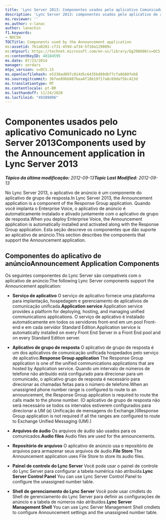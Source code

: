 ```yaml
---
title: 'Lync Server 2013: Componentes usados pelo aplicativo Comunicado'
description: 'Lync Server 2013: componentes usados pelo aplicativo de anúncio.'
ms.reviewer: ''
ms.author: v-lanac
author: lanachin
f1.keywords:
- NOCSH
TOCTitle: Components used by the Announcement application
ms:assetid: 7b1a0281-cf31-459d-a734-5f10a129089c
ms:mtpsurl: https://technet.microsoft.com/en-us/library/Gg398608(v=OCS.15)
ms:contentKeyID: 48184595
ms.date: 07/23/2014
manager: serdars
mtps_version: v=OCS.15
ms.openlocfilehash: e5338ad097c814d5c6435bd89dbf7cfa8680feb8
ms.sourcegitcommit: 36fee89bb887bea4f18b19f17a8c69daf5bc423d
ms.translationtype: MT
ms.contentlocale: pt-BR
ms.lasthandoff: 11/24/2020
ms.locfileid: "49389896"
---
```

# <a name="components-used-by-the-announcement-application-in-lync-server-2013"></a><span data-ttu-id="50de3-103">Componentes usados pelo aplicativo Comunicado no Lync Server 2013</span><span class="sxs-lookup"><span data-stu-id="50de3-103">Components used by the Announcement application in Lync Server 2013</span></span>

<div data-xmlns="http://www.w3.org/1999/xhtml">

<div class="topic" data-xmlns="http://www.w3.org/1999/xhtml" data-msxsl="urn:schemas-microsoft-com:xslt" data-cs="https://msdn.microsoft.com/">

<div data-asp="https://msdn2.microsoft.com/asp">



</div>

<div id="mainSection">

<div id="mainBody"><span data-ttu-id="50de3-104">

<span> </span></span><span class="sxs-lookup"><span data-stu-id="50de3-104">

<span> </span></span></span>

<span data-ttu-id="50de3-105">_**Tópico da última modificação:** 2012-09-13_</span><span class="sxs-lookup"><span data-stu-id="50de3-105">_**Topic Last Modified:** 2012-09-13_</span></span>

<span data-ttu-id="50de3-106">No Lync Server 2013, o aplicativo de anúncio é um componente do aplicativo de grupo de resposta.</span><span class="sxs-lookup"><span data-stu-id="50de3-106">In Lync Server 2013, the Announcement application is a component of the Response Group application.</span></span> <span data-ttu-id="50de3-107">Quando você implanta o Enterprise Voice, o aplicativo de anúncio é automaticamente instalado e ativado juntamente com o aplicativo de grupo de resposta.</span><span class="sxs-lookup"><span data-stu-id="50de3-107">When you deploy Enterprise Voice, the Announcement application is automatically installed and activated along with the Response Group application.</span></span> <span data-ttu-id="50de3-108">Esta seção descreve os componentes que dão suporte ao aplicativo de anúncio.</span><span class="sxs-lookup"><span data-stu-id="50de3-108">This section describes the components that support the Announcement application.</span></span>

<div>

## <a name="announcement-application-components"></a><span data-ttu-id="50de3-109">Componentes do aplicativo de anúncio</span><span class="sxs-lookup"><span data-stu-id="50de3-109">Announcement Application Components</span></span>

<span data-ttu-id="50de3-110">Os seguintes componentes do Lync Server são compatíveis com o aplicativo de anúncio:</span><span class="sxs-lookup"><span data-stu-id="50de3-110">The following Lync Server components support the Announcement application:</span></span>

  - <span data-ttu-id="50de3-111">**Serviço de aplicativo**   O serviço de aplicativo fornece uma plataforma para implantação, hospedagem e gerenciamento de aplicativos de comunicação unificada.</span><span class="sxs-lookup"><span data-stu-id="50de3-111">**Application service**   Application service provides a platform for deploying, hosting, and managing unified communications applications.</span></span> <span data-ttu-id="50de3-112">O serviço de aplicativo é instalado automaticamente em todos os servidores front-end em um pool Front-end e em cada servidor Standard Edition.</span><span class="sxs-lookup"><span data-stu-id="50de3-112">Application service is automatically installed on every Front End Server in a Front End pool and on every Standard Edition server.</span></span>

  - <span data-ttu-id="50de3-113">**Aplicativo de grupo de resposta**   O aplicativo de grupo de resposta é um dos aplicativos de comunicação unificada hospedados pelo serviço de aplicativo.</span><span class="sxs-lookup"><span data-stu-id="50de3-113">**Response Group application**   The Response Group application is one of the unified communications applications that are hosted by Application service.</span></span> <span data-ttu-id="50de3-114">Quando um intervalo de números de telefone não atribuído está configurado para direcionar para um comunicado, o aplicativo grupo de resposta é necessário para direcionar as chamadas feitas para o número de telefone.</span><span class="sxs-lookup"><span data-stu-id="50de3-114">When an unassigned phone number range is configured to route to an announcement, the Response Group application is required to route the calls made to the phone number.</span></span> <span data-ttu-id="50de3-115">(O aplicativo de grupo de resposta não será necessário se todos os intervalos estiverem configurados para direcionar a UM (a) Unificação de mensagens do Exchange.)</span><span class="sxs-lookup"><span data-stu-id="50de3-115">(Response Group application is not required if all the ranges are configured to route to Exchange Unified Messaging (UM).)</span></span>

  - <span data-ttu-id="50de3-116">**Arquivos de áudio**   Os arquivos de áudio são usados para os comunicados.</span><span class="sxs-lookup"><span data-stu-id="50de3-116">**Audio files**   Audio files are used for the announcements.</span></span>

  - <span data-ttu-id="50de3-117">**Repositório de arquivos**   O aplicativo de anúncio usa o repositório de arquivos para armazenar seus arquivos de áudio.</span><span class="sxs-lookup"><span data-stu-id="50de3-117">**File Store**   The Announcement application uses File Store to store its audio files.</span></span>

  - <span data-ttu-id="50de3-118">**Painel de controle do Lync Server**   Você pode usar o painel de controle do Lync Server para configurar a tabela numérica não atribuída.</span><span class="sxs-lookup"><span data-stu-id="50de3-118">**Lync Server Control Panel**   You can use Lync Server Control Panel to configure the unassigned number table.</span></span>

  - <span data-ttu-id="50de3-119">**Shell de gerenciamento do Lync Server**   Você pode usar cmdlets do Shell de gerenciamento do Lync Server para definir as configurações de anúncio e a tabela de números não atribuídos.</span><span class="sxs-lookup"><span data-stu-id="50de3-119">**Lync Server Management Shell**   You can use Lync Server Management Shell cmdlets to configure Announcement settings and the unassigned number table.</span></span>

<span data-ttu-id="50de3-120"></div>

</div>

<span> </span>

</div>

</div>

</span><span class="sxs-lookup"><span data-stu-id="50de3-120"></div>

</div>

<span> </span>

</div>

</div>

</span></span></div>

